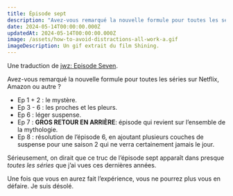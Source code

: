 ```yaml
---
title: Épisode sept
description: "Avez-vous remarqué la nouvelle formule pour toutes les séries sur Netflix, Amazon ou autre\_?"
date: 2024-05-14T00:00:00.000Z
updatedAt: 2024-05-14T00:00:00.000Z
image: /assets/how-to-avoid-distractions-all-work-a.gif
imageDescription: Un gif extrait du film Shining.
---
```


Une traduction de [jwz: Episode Seven](https://www.jwz.org/blog/2022/06/episode-seven/).

Avez-vous remarqué la nouvelle formule pour toutes les séries sur Netflix, Amazon ou autre ?

- Ep 1 + 2 : le mystère.
- Ep 3 - 6 : les proches et les pleurs.
- Ep 6 : léger suspense.
- Ep 7 : **GROS RETOUR EN ARRIÈRE**: épisode qui revient sur l’ensemble de la mythologie.
- Ep 8 : résolution de l’épisode 6, en ajoutant plusieurs couches de suspense pour une saison 2 qui ne verra certainement jamais le jour.

Sérieusement, on dirait que ce truc de l’épisode sept apparaît dans presque _toutes les séries_ que j’ai vues ces dernières années.

Une fois que vous en aurez fait l’expérience, vous ne pourrez plus vous en défaire. Je suis désolé.
